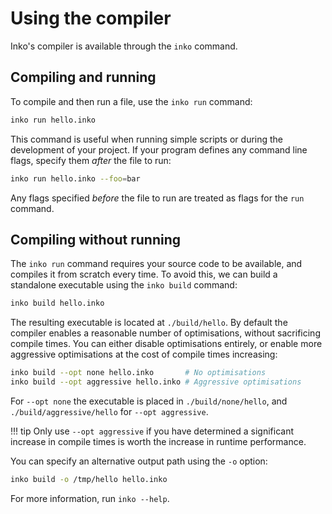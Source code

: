 # Using the compiler

Inko's compiler is available through the `inko` command.

## Compiling and running

To compile and then run a file, use the `inko run` command:

```bash
inko run hello.inko
```

This command is useful when running simple scripts or during the development of
your project. If your program defines any command line flags, specify them
_after_ the file to run:

```bash
inko run hello.inko --foo=bar
```

Any flags specified _before_ the file to run are treated as flags for the `run`
command.

## Compiling without running

The `inko run` command requires your source code to be available, and compiles
it from scratch every time. To avoid this, we can build a standalone executable
using the `inko build` command:

```bash
inko build hello.inko
```

The resulting executable is located at `./build/hello`. By default the compiler
enables a reasonable number of optimisations, without sacrificing compile times.
You can either disable optimisations entirely, or enable more aggressive
optimisations at the cost of compile times increasing:

```bash
inko build --opt none hello.inko       # No optimisations
inko build --opt aggressive hello.inko # Aggressive optimisations
```

For `--opt none` the executable is placed in `./build/none/hello`, and
`./build/aggressive/hello` for `--opt aggressive`.

!!! tip
    Only use `--opt aggressive` if you have determined a significant increase in
    compile times is worth the increase in runtime performance.

You can specify an alternative output path using the `-o` option:

```bash
inko build -o /tmp/hello hello.inko
```

For more information, run `inko --help`.
